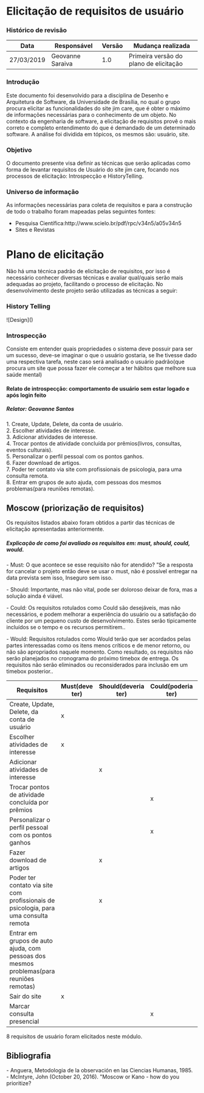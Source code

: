 <h1>Elicitação de requisitos de usuário</h1>
<h3>Histórico de revisão</h3>

Data | Responsável | Versão| Mudança realizada|
--------- | ------| --------| ------------ |
27/03/2019     | Geovanne Saraiva |   1.0   |  Primeira versão do plano de elicitação   |


<h3> Introdução </h3>
Este documento foi desenvolvido para a disciplina de Desenho e Arquitetura de Software, da Universidade de Brasília, no qual o grupo procura elicitar as funcionalidades do site jim care, que é obter o máximo de informações necessárias para o conhecimento de um objeto. No contexto da engenharia de software, a elicitação de requisitos provê o mais correto e completo entendimento do que é demandado de um determinado software. A análise foi dividida em tópicos, os mesmos são: usuário, site.

<h3> Objetivo </h3>
O documento presente visa definir as técnicas que serão aplicadas como forma de levantar requisitos de Usuário do site jim care, focando nos processos de elicitação: Introspecção e HistoryTelling.

<h3> Universo de informação </h3>
As informações necessárias para coleta de requisitos e para a construção de todo o trabalho foram mapeadas pelas seguintes fontes:<br />
<ul>
  <li>Pesquisa Científica:http://www.scielo.br/pdf/rpc/v34n5/a05v34n5</li>
  <li>Sites e Revistas</li>
</ul>

<h1>Plano de elicitação</h1>
Não há uma técnica padrão de elicitação de requisitos, por isso é necessário conhecer diversas técnicas e avaliar qual/quais serão mais adequadas ao projeto, facilitando o processo de elicitação. No desenvolvimento deste projeto serão utilizadas as técnicas a seguir:

<h3>History Telling</h3>
![Design]()

<h3>Introspecção</h3>
Consiste em entender quais propriedades o sistema deve possuir para ser um sucesso, deve-se imaginar o que o usuário gostaria, se lhe tivesse dado uma respectiva tarefa, neste caso será analisado o usuário padrão(que procura um site que possa fazer ele começar a ter hábitos que melhore sua saúde mental) <br />
<h4>Relato de introspecção: comportamento de usuário sem estar logado e após login feito</h4>
<h5>Relator: Geovanne Santos</h5>
1. Create, Update, Delete, da conta de usuário. <br />
2. Escolher atividades de interesse. <br />
3. Adicionar atividades de interesse. <br />
4. Trocar pontos de atividade concluída por prêmios(livros, consultas, eventos culturais). <br />
5. Personalizar o perfil pessoal com os pontos ganhos.<br />
6. Fazer download de artigos.<br />
7. Poder ter contato via site com profissionais de psicologia, para uma consulta remota.<br />
8. Entrar em grupos de auto ajuda, com pessoas dos mesmos problemas(para reuniões remotas).<br />

<h2> Moscow (priorização de requisitos)</h2>
Os requisitos listados abaixo foram obtidos a partir das técnicas de elicitação apresentadas anteriormente.

<h5>Explicação de como foi avaliado os requisitos em: must, should, could, would.</h5>
<p>
- Must: O que acontece se esse requisito não for atendido? ”Se a resposta for cancelar o projeto então deve se usar o must, não é possível entregar na data prevista sem isso, Inseguro sem isso.
</p>
<p>
- Should: Importante, mas não vital, pode ser doloroso deixar de fora, mas a solução ainda é viável.
</p>
<p>
- Could: Os requisitos rotulados como Could são desejáveis, mas não necessários, e podem melhorar a experiência do usuário ou a satisfação do cliente por um pequeno custo de desenvolvimento. Estes serão tipicamente incluídos se o tempo e os recursos permitirem..
</p>
<p>
- Would: Requisitos rotulados como Would terão que ser acordados pelas partes interessadas como os itens menos críticos e de menor retorno, ou não são apropriados naquele momento. Como resultado, os requisitos não serão planejados no cronograma do próximo timebox de entrega. Os requisitos não serão eliminados ou reconsiderados para inclusão em um timebox posterior..
</p>

Requisitos|Must(deve ter)|Should(deveria ter)  |Could(poderia ter)  |Would(seria legal ter)|
---------------- |---------------- | ---------------| ------------------| ---------------------- |
Create, Update, Delete, da conta de usuário | x | | | |
Escolher atividades de interesse | x | | | |
Adicionar atividades de interesse | | x | | |
Trocar pontos de atividade concluída por prêmios | | | x | |
Personalizar o perfil pessoal com os pontos ganhos | | | x | |
Fazer download de artigos | | x | | |
Poder ter contato via site com profissionais de psicologia, para uma consulta remota | | x | | |
Entrar em grupos de auto ajuda, com pessoas dos mesmos problemas(para reuniões remotas) | | | | x |
Sair do site | x | | | |
Marcar consulta presencial | | | x | |

8 requisitos de usuário foram elicitados neste módulo.

<h2> Bibliografia </h2>
- Anguera, Metodologia de la observación en las Ciencias Humanas, 1985. <br />
- McIntyre, John (October 20, 2016). "Moscow or Kano - how do you prioritize?
